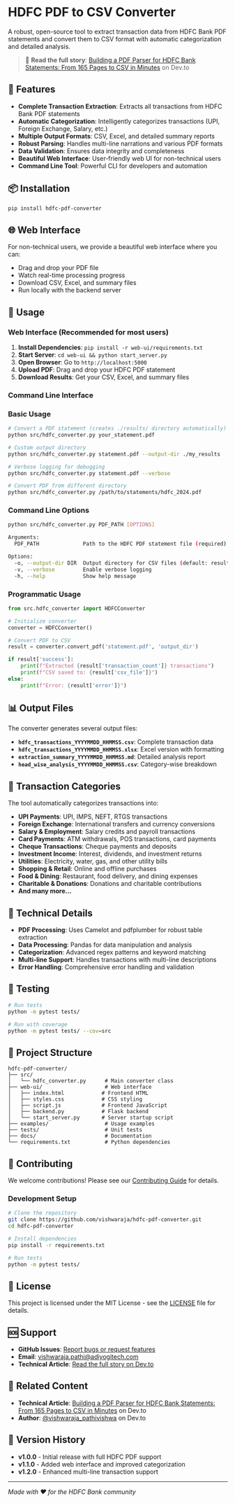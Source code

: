 # HDFC PDF to CSV Converter

A robust, open-source tool to extract transaction data from HDFC Bank PDF statements and convert them to CSV format with automatic categorization and detailed analysis.

> 📖 **Read the full story**: [Building a PDF Parser for HDFC Bank Statements: From 165 Pages to CSV in Minutes](https://dev.to/vishwaraja_pathivishwa/building-a-pdf-parser-for-hdfc-bank-statements-from-165-pages-to-csv-in-minutes-34c6) on Dev.to

## 🚀 Features

- **Complete Transaction Extraction**: Extracts all transactions from HDFC Bank PDF statements
- **Automatic Categorization**: Intelligently categorizes transactions (UPI, Foreign Exchange, Salary, etc.)
- **Multiple Output Formats**: CSV, Excel, and detailed summary reports
- **Robust Parsing**: Handles multi-line narrations and various PDF formats
- **Data Validation**: Ensures data integrity and completeness
- **Beautiful Web Interface**: User-friendly web UI for non-technical users
- **Command Line Tool**: Powerful CLI for developers and automation

## 📦 Installation

```bash
pip install hdfc-pdf-converter
```

## 🌐 Web Interface

For non-technical users, we provide a beautiful web interface where you can:
- Drag and drop your PDF file
- Watch real-time processing progress
- Download CSV, Excel, and summary files
- Run locally with the backend server

## 📖 Usage

### Web Interface (Recommended for most users)

1. **Install Dependencies**: `pip install -r web-ui/requirements.txt`
2. **Start Server**: `cd web-ui && python start_server.py`
3. **Open Browser**: Go to `http://localhost:5000`
4. **Upload PDF**: Drag and drop your HDFC PDF statement
5. **Download Results**: Get your CSV, Excel, and summary files

### Command Line Interface

### Basic Usage

```bash
# Convert a PDF statement (creates ./results/ directory automatically)
python src/hdfc_converter.py your_statement.pdf

# Custom output directory
python src/hdfc_converter.py statement.pdf --output-dir ./my_results

# Verbose logging for debugging
python src/hdfc_converter.py statement.pdf --verbose

# Convert PDF from different directory
python src/hdfc_converter.py /path/to/statements/hdfc_2024.pdf
```

### Command Line Options

```bash
python src/hdfc_converter.py PDF_PATH [OPTIONS]

Arguments:
  PDF_PATH              Path to the HDFC PDF statement file (required)

Options:
  -o, --output-dir DIR  Output directory for CSV files (default: results)
  -v, --verbose         Enable verbose logging
  -h, --help            Show help message
```

### Programmatic Usage

```python
from src.hdfc_converter import HDFCConverter

# Initialize converter
converter = HDFCConverter()

# Convert PDF to CSV
result = converter.convert_pdf('statement.pdf', 'output_dir')

if result['success']:
    print(f"Extracted {result['transaction_count']} transactions")
    print(f"CSV saved to: {result['csv_file']}")
else:
    print(f"Error: {result['error']}")
```

## 📊 Output Files

The converter generates several output files:

- **`hdfc_transactions_YYYYMMDD_HHMMSS.csv`**: Complete transaction data
- **`hdfc_transactions_YYYYMMDD_HHMMSS.xlsx`**: Excel version with formatting
- **`extraction_summary_YYYYMMDD_HHMMSS.md`**: Detailed analysis report
- **`head_wise_analysis_YYYYMMDD_HHMMSS.csv`**: Category-wise breakdown

## 🎯 Transaction Categories

The tool automatically categorizes transactions into:

- **UPI Payments**: UPI, IMPS, NEFT, RTGS transactions
- **Foreign Exchange**: International transfers and currency conversions
- **Salary & Employment**: Salary credits and payroll transactions
- **Card Payments**: ATM withdrawals, POS transactions, card payments
- **Cheque Transactions**: Cheque payments and deposits
- **Investment Income**: Interest, dividends, and investment returns
- **Utilities**: Electricity, water, gas, and other utility bills
- **Shopping & Retail**: Online and offline purchases
- **Food & Dining**: Restaurant, food delivery, and dining expenses
- **Charitable & Donations**: Donations and charitable contributions
- **And many more...**

## 🔧 Technical Details

- **PDF Processing**: Uses Camelot and pdfplumber for robust table extraction
- **Data Processing**: Pandas for data manipulation and analysis
- **Categorization**: Advanced regex patterns and keyword matching
- **Multi-line Support**: Handles transactions with multi-line descriptions
- **Error Handling**: Comprehensive error handling and validation

## 🧪 Testing

```bash
# Run tests
python -m pytest tests/

# Run with coverage
python -m pytest tests/ --cov=src
```

## 📁 Project Structure

```
hdfc-pdf-converter/
├── src/
│   └── hdfc_converter.py      # Main converter class
├── web-ui/                    # Web interface
│   ├── index.html            # Frontend HTML
│   ├── styles.css            # CSS styling
│   ├── script.js             # Frontend JavaScript
│   ├── backend.py            # Flask backend
│   └── start_server.py       # Server startup script
├── examples/                  # Usage examples
├── tests/                     # Unit tests
├── docs/                      # Documentation
└── requirements.txt           # Python dependencies
```

## 🤝 Contributing

We welcome contributions! Please see our [Contributing Guide](CONTRIBUTING.md) for details.

### Development Setup

```bash
# Clone the repository
git clone https://github.com/vishwaraja/hdfc-pdf-converter.git
cd hdfc-pdf-converter

# Install dependencies
pip install -r requirements.txt

# Run tests
python -m pytest tests/
```

## 📄 License

This project is licensed under the MIT License - see the [LICENSE](LICENSE) file for details.

## 🆘 Support

- **GitHub Issues**: [Report bugs or request features](https://github.com/vishwaraja/hdfc-pdf-converter/issues)
- **Email**: vishwaraja.pathi@adiyogitech.com
- **Technical Article**: [Read the full story on Dev.to](https://dev.to/34c6)

## 📖 Related Content

- **Technical Article**: [Building a PDF Parser for HDFC Bank Statements: From 165 Pages to CSV in Minutes](https://dev.to/vishwaraja_pathivishwa/building-a-pdf-parser-for-hdfc-bank-statements-from-165-pages-to-csv-in-minutes-34c6) on Dev.to
- **Author**: [@vishwaraja_pathivishwa](https://dev.to/vishwaraja_pathivishwa) on Dev.to

## 🔄 Version History

- **v1.0.0** - Initial release with full HDFC PDF support
- **v1.1.0** - Added web interface and improved categorization
- **v1.2.0** - Enhanced multi-line transaction support

---

*Made with ❤️ for the HDFC Bank community*